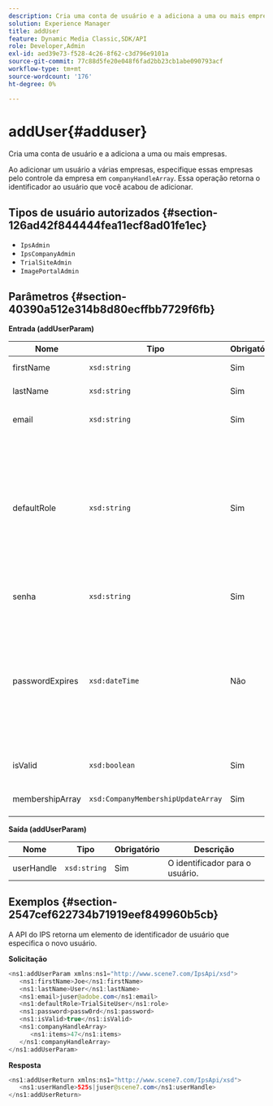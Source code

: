 ```yaml
---
description: Cria uma conta de usuário e a adiciona a uma ou mais empresas.
solution: Experience Manager
title: addUser
feature: Dynamic Media Classic,SDK/API
role: Developer,Admin
exl-id: aed39e73-f528-4c26-8f62-c3d796e9101a
source-git-commit: 77c88d5fe20e048f6fad2bb23cb1abe090793acf
workflow-type: tm+mt
source-wordcount: '176'
ht-degree: 0%

---
```


# addUser{#adduser}

Cria uma conta de usuário e a adiciona a uma ou mais empresas.

Ao adicionar um usuário a várias empresas, especifique essas empresas pelo controle da empresa em `companyHandleArray`. Essa operação retorna o identificador ao usuário que você acabou de adicionar.

## Tipos de usuário autorizados {#section-126ad42f844444fea11ecf8ad01fe1ec}

* `IpsAdmin`
* `IpsCompanyAdmin`
* `TrialSiteAdmin`
* `ImagePortalAdmin`

## Parâmetros {#section-40390a512e314b8d80ecffbb7729f6fb}

**Entrada (addUserParam)**

| Nome | Tipo | Obrigatório | Descrição |
|---|---|---|---|
| firstName | `xsd:string` | Sim | O nome do usuário. |
| lastName | `xsd:string` | Sim | O sobrenome do usuário. |
| email | `xsd:string` | Sim | O endereço de email do usuário. |
| defaultRole | `xsd:string` | Sim | Define a função de um usuário em cada empresa à qual ele pertence. Observe, no entanto, que a variável `IpsAdmin` substitui outras configurações por empresa. |
| senha | `xsd:string` | Sim | Define a senha do usuário |
| passwordExpires | `xsd:dateTime` | Não | Define o período de expiração da senha. Forneça o fuso horário ao transmitir a solicitação. Os fusos horários são ajustados para Hora central. |
| isValid | `xsd:boolean` | Sim | Determina se o usuário é válido. |
| membershipArray | `xsd:CompanyMembershipUpdateArray` | Sim | Uma matriz de empresas lida com isso. |

**Saída (addUserParam)**

| Nome | Tipo | Obrigatório | Descrição |
|---|---|---|---|
| userHandle | `xsd:string` | Sim | O identificador para o usuário. |

## Exemplos {#section-2547cef622734b71919eef849960b5cb}

A API do IPS retorna um elemento de identificador de usuário que especifica o novo usuário.

**Solicitação**

```java
<ns1:addUserParam xmlns:ns1="http://www.scene7.com/IpsApi/xsd">
   <ns1:firstName>Joe</ns1:firstName>
   <ns1:lastName>User</ns1:lastName>
   <ns1:email>juser@adobe.com</ns1:email>
   <ns1:defaultRole>TrialSiteUser</ns1:role>
   <ns1:password>passw0rd</ns1:password>
   <ns1:isValid>true</ns1:isValid>
   <ns1:companyHandleArray>
      <ns1:items>47</ns1:items>
   </ns1:companyHandleArray>
</ns1:addUserParam>
```

**Resposta**

```java
<ns1:addUserReturn xmlns:ns1="http://www.scene7.com/IpsApi/xsd">
   <ns1:userHandle>525s|juser@scene7.com</ns1:userHandle>
</ns1:addUserReturn>
```
